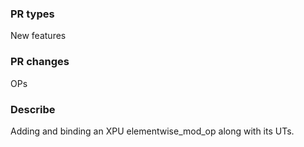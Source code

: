 <!-- Demo: https://github.com/PaddlePaddle/Paddle/pull/24810 -->
### PR types
<!-- One of [ New features | Bug fixes | Function optimization | Performance optimization | Breaking changes | Others ] -->
New features
### PR changes
<!-- One of [ OPs | APIs | Docs | Others ] -->
OPs
### Describe
<!-- Describe what this PR does -->
Adding and binding an XPU elementwise_mod_op along with its UTs.
